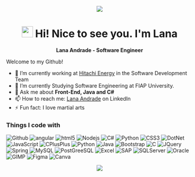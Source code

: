 <p align="center">
  <img src="https://capsule-render.vercel.app/api?type=waving&color=gradient&text=&height=100&section=header"/>
</p>

<h1 align="center"><img src="https://emojis.slackmojis.com/emojis/images/1531849430/4246/blob-sunglasses.gif?1531849430" width="30"/> Hi! Nice to see you. I'm Lana </h1>
<p align="center"> <strong> Lana Andrade - Software Engineer </strong><p>

Welcome to my Github!
- 🔭 I’m currently working at [Hitachi Energy](https://www.hitachienergy.com/br/pt) in the Software Development Team
- 🌱 I’m currently Studying Software Engineering at FIAP University.
- 💬 Ask me about **Front-End, Java and C#**
- 📫 How to reach me: [Lana Andrade](https://www.linkedin.com/in/lanaoliveiraandrade/) on LinkedIn
- ⚡ Fun fact: I love martial arts

<h3>Things I code with</h3>
<p>
  <img alt="Github" src="https://img.shields.io/badge/GitHub-100000?style=for-the-badge&logo=github&logoColor=white" />
  <img alt="angular" src="https://img.shields.io/badge/AngularJS-E23237?style=for-the-badge&logo=angularjs&logoColor=white" />
  <img alt="html5" src="https://img.shields.io/badge/HTML5-E34F26?style=for-the-badge&logo=html5&logoColor=white" />
  <img alt="Nodejs" src="https://img.shields.io/badge/Node.js-43853D?style=for-the-badge&logo=node.js&logoColor=white" />
  
  <img alt="C#" src="https://img.shields.io/badge/C%23-239120?style=for-the-badge&logo=c-sharp&logoColor=white" />
  <img alt="Python" src="https://img.shields.io/badge/Python-3776AB?style=for-the-badge&logo=python&logoColor=white" />
  <img alt="CSS3" src="https://img.shields.io/badge/CSS3-1572B6?style=for-the-badge&logo=css3&logoColor=white" />
  <img alt="DotNet" src="https://img.shields.io/badge/.NET-5C2D91?style=for-the-badge&logo=.net&logoColor=white" />
  <img alt="JavaScript" src="https://img.shields.io/badge/JavaScript-323330?style=for-the-badge&logo=javascript&logoColor=F7DF1E" />
  <img alt="CPlusPlus" src="https://img.shields.io/badge/C%2B%2B-00599C?style=for-the-badge&logo=c%2B%2B&logoColor=white" />
  <img alt="Python" src="https://img.shields.io/badge/Python-14354C?style=for-the-badge&logo=python&logoColor=white" />

  <img alt="Java" src="https://img.shields.io/badge/Java-ED8B00?style=for-the-badge&logo=openjdk&logoColor=white" />
  <img alt="Bootstrap" src="https://img.shields.io/badge/Bootstrap-563D7C?style=for-the-badge&logo=bootstrap&logoColor=white" />
  <img alt="C" src="https://img.shields.io/badge/C-00599C?style=for-the-badge&logo=c&logoColor=white" />
  <img alt="JQuery" src="https://img.shields.io/badge/jQuery-0769AD?style=for-the-badge&logo=jquery&logoColor=white" />

  <img alt="Spring" src="https://img.shields.io/badge/Spring-6DB33F?style=for-the-badge&logo=spring&logoColor=white" />
  <img alt="MySQL" src="https://img.shields.io/badge/MySQL-00000F?style=for-the-badge&logo=mysql&logoColor=white" />

  <img alt="PostGreeSQL" src="https://img.shields.io/badge/PostgreSQL-316192?style=for-the-badge&logo=postgresql&logoColor=white" />

  <img alt="Excel" src="https://img.shields.io/badge/Microsoft_Excel-217346?style=for-the-badge&logo=microsoft-excel&logoColor=white" />
  <img alt="SAP" src="https://img.shields.io/badge/SAP-0FAAFF?style=for-the-badge&logo=sap&logoColor=white" />

  <img alt="SQLServer" src="https://img.shields.io/badge/Microsoft%20SQL%20Server-CC2927?style=for-the-badge&logo=microsoft%20sql%20server&logoColor=white" />
  <img alt="Oracle" src="https://img.shields.io/badge/Oracle-F80000?style=for-the-badge&logo=Oracle&logoColor=white" />
  
  <img alt="GIMP" src="https://img.shields.io/badge/gimp-5C5543?style=for-the-badge&logo=gimp&logoColor=white" />
  <img alt="Figma" src="https://img.shields.io/badge/Figma-F24E1E?style=for-the-badge&logo=figma&logoColor=white" />
  <img alt="Canva" src="https://img.shields.io/badge/Canva-%2300C4CC.svg?&style=for-the-badge&logo=Canva&logoColor=white" />

</p>

<p align="center">
  <img src="https://capsule-render.vercel.app/api?type=waving&color=gradient&height=100&section=footer"/>
</p>

